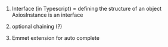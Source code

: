 1. Interface (in Typescript) = defining the structure of an object
   AxiosInstance is an interface

2. optional chaining (?)

3. Emmet extension for auto complete
